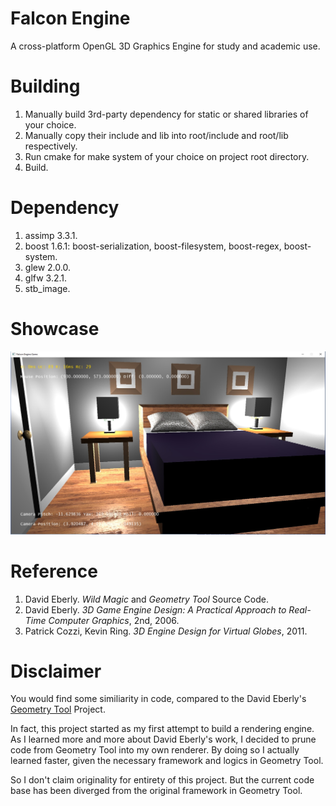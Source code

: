 Falcon Engine
===
A cross-platform OpenGL 3D Graphics Engine for study and academic use.

Building
===
1. Manually build 3rd-party dependency for static or shared libraries of your choice.
2. Manually copy their include and lib into root/include and root/lib respectively.
3. Run cmake for make system of your choice on project root directory.
4. Build.

Dependency
===
1. assimp 3.3.1.
2. boost 1.6.1: boost-serialization, boost-filesystem, boost-regex, boost-system.
3. glew 2.0.0.
4. glfw 3.2.1.
5. stb_image.

Showcase
===
![Bedroom](case/Showcase.jpg)

Reference
===
1. David Eberly. *Wild Magic* and *Geometry Tool* Source Code.
2. David Eberly. *3D Game Engine Design: A Practical Approach to Real-Time Computer Graphics*, 2nd, 2006.
3. Patrick Cozzi, Kevin Ring. *3D Engine Design for Virtual Globes*, 2011.

Disclaimer
===
You would find some similiarity in code, compared to the David Eberly's [Geometry Tool](https://www.geometrictools.com/)
Project. 

In fact, this project started as my first attempt to build a rendering engine.
As I learned more and more about David Eberly's work, I decided to prune code from 
Geometry Tool into my own renderer. By doing so I actually learned faster, given 
the necessary framework and logics in Geometry Tool.

So I don't claim originality for entirety of this project. But the current code base
has been diverged from the original framework in Geometry Tool.
